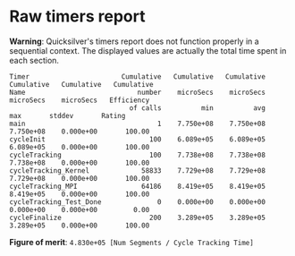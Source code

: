 # Raw timers report

**Warning**: Quicksilver's timers report does not function properly in a sequential context.
The displayed values are actually the total time spent in each section.

```
Timer                       Cumulative   Cumulative   Cumulative   Cumulative   Cumulative   Cumulative
Name                            number    microSecs    microSecs    microSecs    microSecs   Efficiency
                              of calls          min          avg          max       stddev       Rating
main                                 1    7.750e+08    7.750e+08    7.750e+08    0.000e+00       100.00
cycleInit                          100    6.089e+05    6.089e+05    6.089e+05    0.000e+00       100.00
cycleTracking                      100    7.738e+08    7.738e+08    7.738e+08    0.000e+00       100.00
cycleTracking_Kernel             58833    7.729e+08    7.729e+08    7.729e+08    0.000e+00       100.00
cycleTracking_MPI                64186    8.419e+05    8.419e+05    8.419e+05    0.000e+00       100.00
cycleTracking_Test_Done              0    0.000e+00    0.000e+00    0.000e+00    0.000e+00         0.00
cycleFinalize                      200    3.289e+05    3.289e+05    3.289e+05    0.000e+00       100.00

```

**Figure of merit**: `4.830e+05 [Num Segments / Cycle Tracking Time]`
